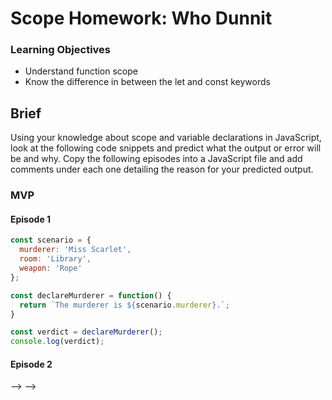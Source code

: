 # Scope Homework: Who Dunnit

### Learning Objectives

- Understand function scope
- Know the difference in between the let and const keywords

## Brief

Using your knowledge about scope and variable declarations in JavaScript, look at the following code snippets and predict what the output or error will be and why. Copy the following episodes into a JavaScript file and add comments under each one detailing the reason for your predicted output.

### MVP

#### Episode 1

```js
const scenario = {
  murderer: 'Miss Scarlet',
  room: 'Library',
  weapon: 'Rope'
};

const declareMurderer = function() {
  return `The murderer is ${scenario.murderer}.`;
}

const verdict = declareMurderer();
console.log(verdict);

```

 #### Episode 2

<!-- // ```js
// const murderer = 'Professor Plum';

// const changeMurderer = function() {
//   murderer = 'Mrs. Peacock';
// }

// const declareMurderer = function() {
//   return `The murderer is ${murderer}.`;
// }

// changeMurderer();
// const verdict = declareMurderer();
// console.log(verdict);
// ```

// #### Episode 3

// ```js
// let murderer = 'Professor Plum';

// const declareMurderer = function() {
//   let murderer = 'Mrs. Peacock';
//   return `The murderer is ${murderer}.`;
// }

// const firstVerdict = declareMurderer();
// console.log('First Verdict: ', firstVerdict);

// const secondVerdict = `The murderer is ${murderer}.`;
// console.log('Second Verdict: ', secondVerdict);
// ```

// #### Episode 4

// ```js
// let suspectOne = 'Miss Scarlet';
// let suspectTwo = 'Professor Plum';
// let suspectThree = 'Mrs. Peacock';

// const declareAllSuspects = function() {
//   let suspectThree = 'Colonel Mustard';
//   return `The suspects are ${suspectOne}, ${suspectTwo}, ${suspectThree}.`;
// }

// const suspects = declareAllSuspects();
// console.log(suspects);
// console.log(`Suspect three is ${suspectThree}.`);
// ```

// #### Episode 5

// ```js
// const scenario = {
//   murderer: 'Miss Scarlet',
//   room: 'Kitchen',
//   weapon: 'Candle Stick'
// };

// const changeWeapon = function(newWeapon) {
//   scenario.weapon = newWeapon;
// }

// const declareWeapon = function() {
//   return `The weapon is the ${scenario.weapon}.`;
// }

// changeWeapon('Revolver');
// const verdict = declareWeapon();
// console.log(verdict);
// ```

// #### Episode 6

// ```js
// let murderer = 'Colonel Mustard';

// const changeMurderer = function() {
//   murderer = 'Mr. Green';

//   const plotTwist = function() {
//     murderer = 'Mrs. White';
//   }

//   plotTwist();
// }

// const declareMurderer = function () {
//   return `The murderer is ${murderer}.`;
// }

// changeMurderer();
// const verdict = declareMurderer();
// console.log(verdict);
// ```

// #### Episode 7

// ```js
// let murderer = 'Professor Plum';

// const changeMurderer = function() {
//   murderer = 'Mr. Green';

//   const plotTwist = function() {
//     let murderer = 'Colonel Mustard';

//     const unexpectedOutcome = function() {
//       murderer = 'Miss Scarlet';
//     }

//     unexpectedOutcome();
//   }

//   plotTwist();
// }

// const declareMurderer = function() {
//   return `The murderer is ${murderer}.`;
// }

// changeMurderer();
// const verdict = declareMurderer();
// console.log(verdict);
// ```

// #### Episode 8

// ```js
// const scenario = {
//   murderer: 'Mrs. Peacock',
//   room: 'Conservatory',
//   weapon: 'Lead Pipe'
// };

// const changeScenario = function() {
//   scenario.murderer = 'Mrs. Peacock';
//   scenario.room = 'Dining Room';

//   const plotTwist = function(room) {
//     if (scenario.room === room) {
//       scenario.murderer = 'Colonel Mustard';
//     }

//     const unexpectedOutcome = function(murderer) {
//       if (scenario.murderer === murderer) {
//         scenario.weapon = 'Candle Stick';
//       }
//     }

//     unexpectedOutcome('Colonel Mustard');
//   }

//   plotTwist('Dining Room');
// }

// const declareWeapon = function() {
//   return `The weapon is ${scenario.weapon}.`
// }

// changeScenario();
// const verdict = declareWeapon();
// console.log(verdict);
// ```

// #### Episode 9

// ```js
// let murderer = 'Professor Plum';

// if (murderer === 'Professor Plum') {
//   let murderer = 'Mrs. Peacock';
// }

// const declareMurderer = function() {
//   return `The murderer is ${murderer}.`;
// }

// const verdict = declareMurderer();
// console.log(verdict);
// ```



// ### Extensions

Make up your own episode! --> --> -->
